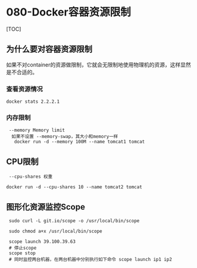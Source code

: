 # 080-Docker容器资源限制

[TOC]

## 为什么要对容器资源限制

如果不对container的资源做限制，它就会无限制地使用物理机的资源，这样显然是不合适的。

### 查看资源情况

```
docker stats 2.2.2.1
```

###  内存限制

```
 --memory Memory limit
  如果不设置 --memory-swap，其大小和memory一样
   docker run -d --memory 100M --name tomcat1 tomcat
```

## CPU限制

```
 --cpu-shares 权重
```

```
docker run -d --cpu-shares 10 --name tomcat2 tomcat
```

## 图形化资源监控Scope

```
 sudo curl -L git.io/scope -o /usr/local/bin/scope
```

```
 sudo chmod a+x /usr/local/bin/scope
```

```
 scope launch 39.100.39.63
 # 停止scope 
 scope stop
 # 同时监控两台机器，在两台机器中分别执行如下命令 scope launch ip1 ip2
```



 

